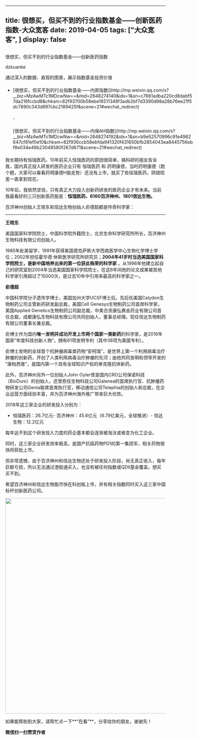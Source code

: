 
---
title:   很想买，但买不到的行业指数基金——创新医药指数-大众宽客
date: 2019-04-05
tags: ["大众宽客", ]
display: false
---


## 



很想买，但买不到的行业指数基金——创新医药指数




dzkuanke




通过深入的数据、直观的图表，展示指数基金投资价值



- <section data-width="100%" style="margin-top: 20px;margin-bottom: 20px;width: 567.622px;">[很想买，但买不到的行业指数基金——内房指数](http://mp.weixin.qq.com/s?__biz=MzAwMTc1MDcwNw==&amp;mid=2648274140&amp;idx=1&amp;sn=c7661adba220cd8dabf57da216fccbd8&amp;chksm=82f93700b58ebe16511348f3adb2bf7d3390d98a28b76ee21f5dc7890c343d697cbc2189425f&amp;scene=21#wechat_redirect)</section>- <section data-width="100%" style="margin-top: 20px;margin-bottom: 20px;width: 567.622px;">[很想买，但买不到的行业指数基金——内保AH指数](http://mp.weixin.qq.com/s?__biz=MzAwMTc1MDcwNw==&amp;mid=2648274192&amp;idx=1&amp;sn=b9e52570996c91e4982647cf81ef0e10&amp;chksm=82f936ccb58ebfda941320f431650bfb2854043ea8445756ebf8e034e46b23048580f267d671&amp;scene=21#wechat_redirect)</section>


我长期持有恒瑞医药。10年前买入恒瑞医药的原因很简单，搞科研的朋友告诉我，国内真正投入研发的医药企业只有 恒瑞医药 和 药明康德，当时药明康德（跑个题，大家可以看看药明康德H股走势）还没有上市，就买了些恒瑞医药，阴错阳差一直拿到现在。



10年后，我依然坚信，只有真正大力投入创新药研发的医药企业才有未来。当前我最看好的三只创新医药股是：**恒瑞医药、6160百济神州、1801信达生物。**



百济神州创始人王晓东和信达生物创始人俞德超都是传奇科学家：



****

**王晓东**

美国国家科学院院士，中国科学院外籍院士，北京生命科学研究所所长，百济神州生物科技有限公司创始人。



1985年赴美留学，1991年获得美国德克萨斯大学西南医学中心生物化学博士学位；2002年担任霍华德·休斯医学研究所研究员；**2004年41岁时当选美国国家科学院院士，是新中国培养出来的第一位获此殊荣的科学家** 。从1996年他建立起自己的研究室到2004年当选美国国家科学院院士，在这8年间他的论文成果被其他科学家引用超过了15000次，是过去10年中引用率最高的科学家之一。



**俞德超**

中国科学院分子遗传学博士，美国加州大学UCSF博士后。先后任美国Calydon生物制药公司主管新药研发副总裁，美国Cell Genesys生物制药公司首席科学家，美国Applied Genetics生物制药公司副总裁，中美合资康弘赛金药业有限公司首任总裁，成都康弘生物科技有限公司共同创始人，董事总经理。现任信达生物制药有限公司董事长兼总裁。



俞博士作为国内**唯一发明并成功开发上市两个国家一类新药**的科学家，是2016年国家“年度科技创新人物”，拥有61项发明专利（其中38项为美国专利）。



俞博士发明的全球首个抗肿瘤病毒类药物“安柯瑞”，是世界上第一个利用病毒治疗肿瘤的创新药，开创了人类利用病毒治疗肿瘤的先河；由他共同发明和领导开发的 “康柏西普”，是国内第一个具有全球知识产权的单克隆抗体新药。



此外，百济神州另外一位创始人John Oyler曾是国内CRO公司保诺科技（BioDuro）的创始人，还曾担任生物科技公司Galenea的首席执行官、抗肿瘤药物研发公司Genta联席首席执行官，移动通信公司Telephia的创始人和总裁，在企业运营方面经验丰富，并为百济神州海外推广带来巨大优势。



2018年这三家企业的研发投入分别为：
- 恒瑞医药：26.7亿元- 百济神州：45.6亿元（6.79亿美元，全球推进）- 信达生物：12.2亿元


每年达不到这个研发投入力度的药企基本都会逐渐被淘汰或者变为化工企业。



同时，这三家企业研发效率极高，是国产抗癌药物PD1的第一集团军，相关药物很快将获批上市。



但非常遗憾，由于百济神州和信达生物还处于研发投入阶段，尚无真正收入，每年巨额亏损，所以无法通过港股通买入，也没有被任何指数或QDII基金覆盖，想买买不到。



希望百济神州和信达生物能尽快在科创板上市，并有相关指数同时买入这三家中国标杆创新医药公司。





<img data-type="jpeg" class="" data-ratio="1.2826666666666666" data-w="750" src="https://mmbiz.qpic.cn/mmbiz_jpg/PKw3FQPmhIjIKrHFAO7d6Zc56X0BrF5jltu2nvP3dpOliaNtQibibBBlrMcrlKCtCibickfmjypn37ibHBI2I32vQhag/640?wx_fmt=jpeg" style="width: 677px !important;visibility: visible !important;"/>



如果能帮助到大家，请帮忙点一下**“在看”**，分享给你的朋友，谢谢先！


**微信扫一扫赞赏作者**













